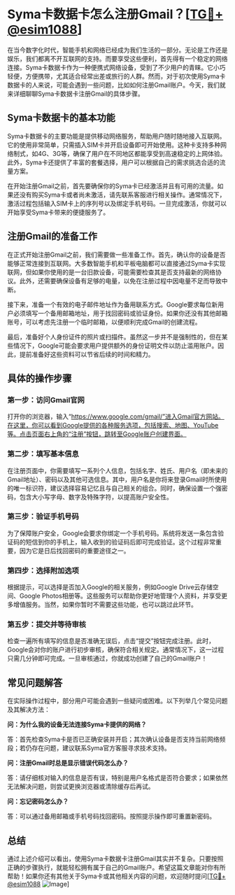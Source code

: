 # Syma卡数据卡怎么注册Gmail？[[TG💪+ @esim1088](https://t.me/s/esim1088)]

在当今数字化时代，智能手机和网络已经成为我们生活的一部分。无论是工作还是娱乐，我们都离不开互联网的支持。而要享受这些便利，首先得有一个稳定的网络连接。Syma卡数据卡作为一种便携式网络设备，受到了不少用户的青睐。它小巧轻便，方便携带，尤其适合经常出差或旅行的人群。然而，对于初次使用Syma卡数据卡的人来说，可能会遇到一些问题，比如如何注册Gmail账户。今天，我们就来详细聊聊Syma卡数据卡注册Gmail的具体步骤。

## Syma卡数据卡的基本功能

Syma卡数据卡的主要功能是提供移动网络服务，帮助用户随时随地接入互联网。它的使用非常简单，只需插入SIM卡并开启设备即可开始使用。这种卡支持多种网络制式，如4G、3G等，确保了用户在不同地区都能享受到高速稳定的上网体验。此外，Syma卡还提供了丰富的套餐选择，用户可以根据自己的需求挑选合适的流量方案。

在开始注册Gmail之前，首先要确保你的Syma卡已经激活并且有可用的流量。如果还没有购买Syma卡或者尚未激活，请先联系客服进行相关操作。通常情况下，激活过程包括输入SIM卡上的序列号以及绑定手机号码。一旦完成激活，你就可以开始享受Syma卡带来的便捷服务了。

## 注册Gmail的准备工作

在正式开始注册Gmail之前，我们需要做一些准备工作。首先，确认你的设备是否能够正常连接到互联网。大多数智能手机和平板电脑都可以直接通过Syma卡实现联网，但如果你使用的是一台旧款设备，可能需要检查其是否支持最新的网络协议。此外，还需要确保设备有足够的电量，以免在注册过程中因电量不足而导致中断。

接下来，准备一个有效的电子邮件地址作为备用联系方式。Google要求每位新用户必须填写一个备用邮箱地址，用于找回密码或验证身份。如果你还没有其他邮箱账号，可以考虑先注册一个临时邮箱，以便顺利完成Gmail的创建流程。

最后，准备好个人身份证件的照片或扫描件。虽然这一步并不是强制性的，但在某些情况下，Google可能会要求用户提供额外的身份证明文件以防止滥用账户。因此，提前准备好这些资料可以节省后续的时间和精力。

## 具体的操作步骤

### 第一步：访问Gmail官网

打开你的浏览器，输入“https://www.google.com/gmail/”进入Gmail官方网站。在这里，你可以看到Google提供的各种服务选项，包括搜索、地图、YouTube等。点击页面右上角的“注册”按钮，跳转至Google账户创建界面。

### 第二步：填写基本信息

在注册页面中，你需要填写一系列个人信息，包括名字、姓氏、用户名（即未来的Gmail地址）、密码以及其他可选信息。其中，用户名是你将来登录Gmail时所使用的唯一标识符，建议选择容易记忆且与自己相关的组合。同时，确保设置一个强密码，包含大小写字母、数字及特殊字符，以提高账户安全性。

### 第三步：验证手机号码

为了保障账户安全，Google会要求你绑定一个手机号码。系统将发送一条包含验证码的短信到你的手机上，输入收到的验证码后即可完成验证。这个过程非常重要，因为它是日后找回密码的重要途径之一。

### 第四步：选择附加选项

根据提示，可以选择是否加入Google的相关服务，例如Google Drive云存储空间、Google Photos相册等。这些服务可以帮助你更好地管理个人资料，并享受更多增值服务。当然，如果你暂时不需要这些功能，也可以跳过此环节。

### 第五步：提交并等待审核

检查一遍所有填写的信息是否准确无误后，点击“提交”按钮完成注册。此时，Google会对你的账户进行初步审核，确保符合相关规定。通常情况下，这一过程只需几分钟即可完成。一旦审核通过，你就成功创建了自己的Gmail账户！

## 常见问题解答

在实际操作过程中，部分用户可能会遇到一些疑问或困难。以下列举几个常见问题及其解决方法：

**问：为什么我的设备无法连接Syma卡提供的网络？**

答：首先检查Syma卡是否已正确安装并开启；其次确认设备是否支持当前网络频段；若仍存在问题，建议联系Syma官方客服寻求技术支持。

**问：注册Gmail时总是显示错误代码怎么办？**

答：请仔细核对输入的信息是否有误，特别是用户名格式是否符合要求；如果依然无法解决问题，则尝试更换浏览器或清除缓存后再试。

**问：忘记密码怎么办？**

答：可以通过备用邮箱或手机号码找回密码。按照提示操作即可重置新密码。

## 总结

通过上述介绍可以看出，使用Syma卡数据卡注册Gmail其实并不复杂。只要按照正确的步骤执行，就能轻松拥有属于自己的Gmail账户。希望这篇文章能对你有所帮助！如果你还有其他关于Syma卡或其他相关内容的问题，欢迎随时提问[[TG💪+ @esim1088](https://t.me/s/esim1088) ![Image](https://i.postimg.cc/4NQfJmqS/Snipaste-2025-05-13-00-14-12.png)]